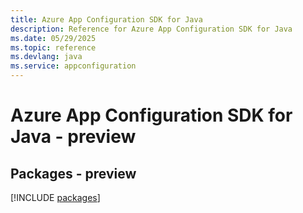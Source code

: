 ```yaml
---
title: Azure App Configuration SDK for Java
description: Reference for Azure App Configuration SDK for Java
ms.date: 05/29/2025
ms.topic: reference
ms.devlang: java
ms.service: appconfiguration
---
```

# Azure App Configuration SDK for Java - preview
## Packages - preview
[!INCLUDE [packages](app-configuration-index.md)]